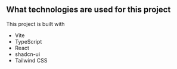 
## What technologies are used for this project

This project is built with

- Vite
- TypeScript
- React
- shadcn-ui
- Tailwind CSS

